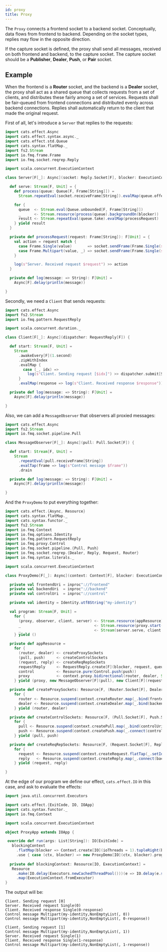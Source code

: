 ```yaml
---
id: proxy
title: Proxy
---
```


The `Proxy` connects a frontend socket to a backend socket. Conceptually, data flows from frontend to backend. 
Depending on the socket types, replies may flow in the opposite direction. 

If the capture socket is defined, the proxy shall send all messages, received on both frontend and backend, to the capture socket. 
The capture socket should be a **Publisher**, **Dealer**, **Push**, or **Pair** socket.

## Example

When the frontend is a **Router** socket, and the backend is a **Dealer** socket, 
the proxy shall act as a shared queue that collects requests from a set of clients, and distributes these fairly among a set of services. 
Requests shall be fair-queued from frontend connections and distributed evenly across backend connections. 
Replies shall automatically return to the client that made the original request.

First of all, let's introduce a `Server` that replies to the requests:

```scala mdoc:silent
import cats.effect.Async
import cats.effect.syntax.async._
import cats.effect.std.Queue
import cats.syntax.flatMap._
import fs2.Stream
import io.fmq.frame.Frame
import io.fmq.socket.reqrep.Reply

import scala.concurrent.ExecutionContext

class Server[F[_]: Async](socket: Reply.Socket[F], blocker: ExecutionContext) {

  def serve: Stream[F, Unit] = {
    def process(queue: Queue[F, Frame[String]]) =
      Stream.repeatEval(socket.receiveFrame[String]).evalMap(queue.offer).compile.drain

    for {
      queue  <- Stream.eval(Queue.unbounded[F, Frame[String]])
      _      <- Stream.resource(process(queue).backgroundOn(blocker))
      result <- Stream.repeatEval(queue.take).evalMap(processRequest)
    } yield result
  }

  private def processRequest(request: Frame[String]): F[Unit] = {
    val action = request match {
      case Frame.Single(value)       => socket.sendFrame(Frame.Single(s"$value-response"))
      case Frame.Multipart(value, _) => socket.sendFrame(Frame.Single(s"$value-multipart-response"))
    }

    log(s"Server. Received request $request") >> action
  }

  private def log(message: => String): F[Unit] =
    Async[F].delay(println(message))

}
```

Secondly, we need a `Client` that sends requests: 

```scala mdoc:silent
import cats.effect.Async
import fs2.Stream
import io.fmq.pattern.RequestReply

import scala.concurrent.duration._

class Client[F[_]: Async](dispatcher: RequestReply[F]) {

  def start: Stream[F, Unit] =
    Stream
      .awakeEvery[F](1.second)
      .zipWithIndex
      .evalMap {
        case (_, idx) =>
          log(s"Client. Sending request [$idx]") >> dispatcher.submit[String, String](Frame.Single(idx.toString))
      }
      .evalMap(response => log(s"Client. Received response $response"))

  private def log(message: => String): F[Unit] =
    Async[F].delay(println(message))

}
```

Also, we can add a `MessageObserver` that observers all proxied messages:

```scala mdoc:silent
import cats.effect.Async
import fs2.Stream
import io.fmq.socket.pipeline.Pull

class MessageObserver[F[_]: Async](pull: Pull.Socket[F]) {

  def start: Stream[F, Unit] =
    Stream
      .repeatEval(pull.receiveFrame[String])
      .evalTap(frame => log(s"Control message $frame"))
      .drain

  private def log(message: => String): F[Unit] =
    Async[F].delay(println(message))

}
``` 

And the `ProxyDemo` to put everything together:

```scala mdoc:silent
import cats.effect.{Async, Resource}
import cats.syntax.flatMap._
import cats.syntax.functor._
import fs2.Stream
import io.fmq.Context
import io.fmq.options.Identity
import io.fmq.pattern.RequestReply
import io.fmq.proxy.Control
import io.fmq.socket.pipeline.{Pull, Push}
import io.fmq.socket.reqrep.{Dealer, Reply, Request, Router}
import io.fmq.syntax.literals._

import scala.concurrent.ExecutionContext

class ProxyDemo[F[_]: Async](context: Context[F], blocker: ExecutionContext) {

  private val frontendUri = inproc"://frontend"
  private val backendUri  = inproc"://backend"
  private val controlUri  = inproc"://control"

  private val identity = Identity.utf8String("my-identity")

  val program: Stream[F, Unit] =
    for {
      (proxy, observer, client, server) <- Stream.resource(appResource) // initialize app components
      _                                 <- Stream.resource(proxy.start(blocker)) // start proxy
      _                                 <- Stream(server.serve, client.start, observer.start).parJoinUnbounded // start components
    } yield ()

  private def appResource =
    for {
      (router, dealer) <- createProxySockets
      (pull, push)     <- createControlSockets
      (request, reply) <- createReqRepSockets
      requestReply     <- RequestReply.create[F](blocker, request, queueSize = 128)
      control          <- Resource.pure(Control.push(push))
      proxy            <- context.proxy.bidirectional(router, dealer, Some(control), Some(control))
    } yield (proxy, new MessageObserver[F](pull), new Client[F](requestReply), new Server[F](reply, blocker))

  private def createProxySockets: Resource[F, (Router.Socket[F], Dealer.Socket[F])] =
    for {
      router <- Resource.suspend(context.createRouter.map(_.bind(frontendUri)))
      dealer <- Resource.suspend(context.createDealer.map(_.bind(backendUri)))
    } yield (router, dealer)

  private def createControlSockets: Resource[F, (Pull.Socket[F], Push.Socket[F])] =
    for {
      pull <- Resource.suspend(context.createPull.map(_.bind(controlUri)))
      push <- Resource.suspend(context.createPush.map(_.connect(controlUri)))
    } yield (pull, push)

  private def createReqRepSockets: Resource[F, (Request.Socket[F], Reply.Socket[F])] =
    for {
      request <- Resource.suspend(context.createRequest.flatTap(_.setIdentity(identity)).map(_.connect(frontendUri)))
      reply   <- Resource.suspend(context.createReply.map(_.connect(backendUri)))
    } yield (request, reply)

}
```

At the edge of our program we define our effect, `cats.effect.IO` in this case, and ask to evaluate the effects:

```scala mdoc:silent
import java.util.concurrent.Executors

import cats.effect.{ExitCode, IO, IOApp}
import cats.syntax.functor._
import io.fmq.Context

import scala.concurrent.ExecutionContext

object ProxyApp extends IOApp {

 override def run(args: List[String]): IO[ExitCode] =
   blockingContext
     .flatMap(blocker => Context.create[IO](ioThreads = 1).tupleRight(blocker))
     .use { case (ctx, blocker) => new ProxyDemo[IO](ctx, blocker).program.compile.drain.as(ExitCode.Success) }
  
  private def blockingContext: Resource[IO, ExecutionContext] =
   Resource
     .make(IO.delay(Executors.newCachedThreadPool()))(e => IO.delay(e.shutdown()))
     .map(ExecutionContext.fromExecutor)
}
```

The output will be:
```text
Client. Sending request [0]
Server. Received request Single(0)
Client. Received response Single(0-response)
Control message Multipart(my-identity,NonEmptyList(, 0))
Control message Multipart(my-identity,NonEmptyList(, 0-response))

Client. Sending request [1]
Control message Multipart(my-identity,NonEmptyList(, 1))
Server. Received request Single(1)
Client. Received response Single(1-response)
Control message Multipart(my-identity,NonEmptyList(, 1-response))
```